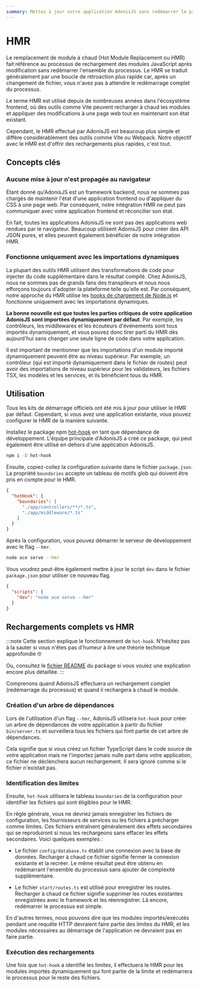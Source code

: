 ```yaml
---
summary: Mettez à jour votre application AdonisJS sans redémarrer le processus en utilisant le remplacement de module à chaud (HMR).
---
```


# HMR

Le remplacement de module à chaud (Hot Module Replacement ou HMR) fait référence au processus de rechargement des modules JavaScript après modification sans redémarrer l'ensemble du processus. Le HMR se traduit généralement par une boucle de rétroaction plus rapide car, après un changement de fichier, vous n'avez pas à attendre le redémarrage complet du processus.

Le terme HMR est utilisé depuis de nombreuses années dans l'écosystème frontend, où des outils comme Vite peuvent recharger à chaud les modules et appliquer des modifications à une page web tout en maintenant son état existant.

Cependant, le HMR effectué par AdonisJS est beaucoup plus simple et diffère considérablement des outils comme Vite ou Webpack. Notre objectif avec le HMR est d'offrir des rechargements plus rapides, c'est tout.

## Concepts clés

### Aucune mise à jour n'est propagée au navigateur

Étant donné qu'AdonisJS est un framework backend, nous ne sommes pas chargés de maintenir l'état d'une application frontend ou d'appliquer du CSS à une page web. Par conséquent, notre intégration HMR ne peut pas communiquer avec votre application frontend et réconcilier son état.

En fait, toutes les applications AdonisJS ne sont pas des applications web rendues par le navigateur. Beaucoup utilisent AdonisJS pour créer des API JSON pures, et elles peuvent également bénéficier de notre intégration HMR.

### Fonctionne uniquement avec les importations dynamiques

La plupart des outils HMR utilisent des transformations de code pour injecter du code supplémentaire dans le résultat compilé. Chez AdonisJS, nous ne sommes pas de grands fans des transpileurs et nous nous efforçons toujours d'adopter la plateforme telle qu'elle est. Par conséquent, notre approche du HMR utilise les [hooks de chargement de Node.js](https://nodejs.org/api/module.html#customization-hooks) et fonctionne uniquement avec les importations dynamiques.

**La bonne nouvelle est que toutes les parties critiques de votre application AdonisJS sont importées dynamiquement par défaut**. Par exemple, les contrôleurs, les middlewares et les écouteurs d'événements sont tous importés dynamiquement, et vous pouvez donc tirer parti du HMR dès aujourd'hui sans changer une seule ligne de code dans votre application.

Il est important de mentionner que les importations d'un module importé dynamiquement peuvent être au niveau supérieur. Par exemple, un contrôleur (qui est importé dynamiquement dans le fichier de routes) peut avoir des importations de niveau supérieur pour les validateurs, les fichiers TSX, les modèles et les services, et ils bénéficient tous du HMR.

## Utilisation

Tous les kits de démarrage officiels ont été mis à jour pour utiliser le HMR par défaut. Cependant, si vous avez une application existante, vous pouvez configurer le HMR de la manière suivante.

Installez le package npm [hot-hook](https://github.com/Julien-R44/hot-hook) en tant que dépendance de développement. L'équipe principale d'AdonisJS a créé ce package, qui peut également être utilisé en dehors d'une application AdonisJS.

```sh
npm i -D hot-hook
```

Ensuite, copiez-collez la configuration suivante dans le fichier `package.json`. La propriété `boundaries` accepte un tableau de motifs glob qui doivent être pris en compte pour le HMR.

```json
{
  "hotHook": {
    "boundaries": [
      "./app/controllers/**/*.ts",
      "./app/middleware/*.ts"
    ]
  }
}
```

Après la configuration, vous pouvez démarrer le serveur de développement avec le flag `--hmr`.

```sh
node ace serve --hmr
```

Vous voudrez peut-être également mettre à jour le script `dev` dans le fichier `package.json` pour utiliser ce nouveau flag.

```json
{
  "scripts": {
    "dev": "node ace serve --hmr"
  }
}
```

## Rechargements complets vs HMR

:::note
Cette section explique le fonctionnement de `hot-hook`. N'hésitez pas à la sauter si vous n'êtes pas d'humeur à lire une théorie technique approfondie 🤓

Ou, consultez le [fichier README](https://github.com/Julien-R44/hot-hook) du package si vous voulez une explication encore plus détaillée.
:::

Comprenons quand AdonisJS effectuera un rechargement complet (redémarrage du processus) et quand il rechargera à chaud le module.

### Création d'un arbre de dépendances

Lors de l'utilisation d'un flag `--hmr`, AdonisJS utilisera `hot-hook` pour créer un arbre de dépendances de votre application à partir du fichier `bin/server.ts` et surveillera tous les fichiers qui font partie de cet arbre de dépendances.

Cela signifie que si vous créez un fichier TypeScript dans le code source de votre application mais ne l'importez jamais nulle part dans votre application, ce fichier ne déclenchera aucun rechargement. Il sera ignoré comme si le fichier n'existait pas.

### Identification des limites

Ensuite, `hot-hook` utilisera le tableau `boundaries` de la configuration pour identifier les fichiers qui sont éligibles pour le HMR.

En règle générale, vous ne devriez jamais enregistrer les fichiers de configuration, les fournisseurs de services ou les fichiers à précharger comme limites. Ces fichiers entraînent généralement des effets secondaires qui se reproduiront si nous les rechargeons sans effacer les effets secondaires. Voici quelques exemples :

- Le fichier `config/database.ts` établit une connexion avec la base de données. Recharger à chaud ce fichier signifie fermer la connexion existante et la recréer. Le même résultat peut être obtenu en redémarrant l'ensemble du processus sans ajouter de complexité supplémentaire.

- Le fichier `start/routes.ts` est utilisé pour enregistrer les routes. Recharger à chaud ce fichier signifie supprimer les routes existantes enregistrées avec le framework et les réenregistrer. Là encore, redémarrer le processus est simple.

En d'autres termes, nous pouvons dire que les modules importés/exécutés pendant une requête HTTP devraient faire partie des limites du HMR, et les modules nécessaires au démarrage de l'application ne devraient pas en faire partie.

### Exécution des rechargements

Une fois que `hot-hook` a identifié les limites, il effectuera le HMR pour les modules importés dynamiquement qui font partie de la limite et redémarrera le processus pour le reste des fichiers.

